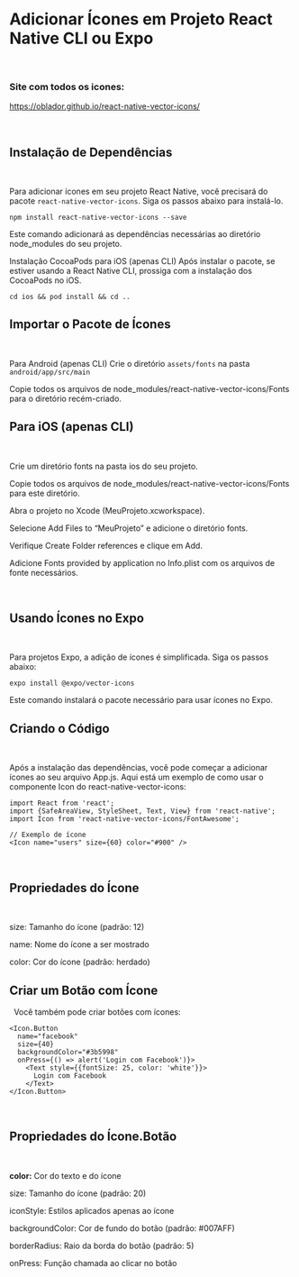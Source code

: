 # Adicionar Ícones em Projeto React Native CLI ou Expo
&nbsp;


### Site com todos os icones: 
https://oblador.github.io/react-native-vector-icons/

&nbsp;

## Instalação de Dependências

&nbsp;

Para adicionar ícones em seu projeto React Native, você precisará do pacote `react-native-vector-icons`. Siga os passos abaixo para instalá-lo.
&#8203;

```
npm install react-native-vector-icons --save
```

Este comando adicionará as dependências necessárias ao diretório node_modules do seu projeto.

Instalação CocoaPods para iOS (apenas CLI)
Após instalar o pacote, se estiver usando a React Native CLI, prossiga com a instalação dos CocoaPods no iOS.

```
cd ios && pod install && cd ..
```

## Importar o Pacote de Ícones

&nbsp;

Para Android (apenas CLI)
Crie o diretório `assets/fonts` na pasta `android/app/src/main`

Copie todos os arquivos de node_modules/react-native-vector-icons/Fonts para o diretório recém-criado.

## Para iOS (apenas CLI)
&nbsp;

Crie um diretório fonts na pasta ios do seu projeto.

Copie todos os arquivos de node_modules/react-native-vector-icons/Fonts para este diretório.

Abra o projeto no Xcode (MeuProjeto.xcworkspace).

Selecione Add Files to “MeuProjeto” e adicione o diretório fonts.

Verifique Create Folder references e clique em Add.

Adicione Fonts provided by application no Info.plist com os arquivos de fonte necessários.

&#8203;

## Usando Ícones no Expo

&nbsp;

Para projetos Expo, a adição de ícones é simplificada. Siga os passos abaixo:

```
expo install @expo/vector-icons
```

Este comando instalará o pacote necessário para usar ícones no Expo.
&#8203;

## Criando o Código

&nbsp;

Após a instalação das dependências, você pode começar a adicionar ícones ao seu arquivo App.js. Aqui está um exemplo de como usar o componente Icon do react-native-vector-icons:

```
import React from 'react';
import {SafeAreaView, StyleSheet, Text, View} from 'react-native';
import Icon from 'react-native-vector-icons/FontAwesome';

// Exemplo de ícone
<Icon name="users" size={60} color="#900" />
```

&#8203;

## Propriedades do Ícone

&nbsp;

size: Tamanho do ícone (padrão: 12)

name: Nome do ícone a ser mostrado

color: Cor do ícone (padrão: herdado)
&#8203;

## Criar um Botão com Ícone

&nbsp;
Você também pode criar botões com ícones:

```
<Icon.Button
  name="facebook"
  size={40}
  backgroundColor="#3b5998"
  onPress={() => alert('Login com Facebook')}>
    <Text style={{fontSize: 25, color: 'white'}}>
      Login com Facebook
    </Text>
</Icon.Button>
```
&#8203;

## Propriedades do Ícone.Botão
&nbsp;

<b>color:</b> Cor do texto e do ícone

size: Tamanho do ícone (padrão: 20)

iconStyle: Estilos aplicados apenas ao ícone

backgroundColor: Cor de fundo do botão (padrão: #007AFF)

borderRadius: Raio da borda do botão (padrão: 5)

onPress: Função chamada ao clicar no botão

&#8203;
